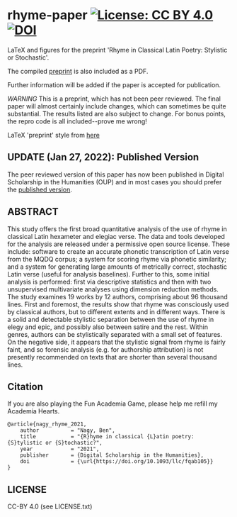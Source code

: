 # rhyme-paper [![License: CC BY 4.0](https://img.shields.io/badge/License-CC%20BY%204.0-lightgrey.svg)](https://creativecommons.org/licenses/by/4.0/)[![DOI](https://zenodo.org/badge/340785559.svg)](https://zenodo.org/badge/latestdoi/340785559)


LaTeX and figures for the preprint 'Rhyme in Classical Latin Poetry: Stylistic or Stochastic'.

The compiled [preprint](rhyme_sos.pdf) is also included as a PDF.

Further information will be added if the paper is accepted for publication.

*WARNING* This is a preprint, which has not been peer reviewed. The final paper will almost certainly include changes, which can sometimes be quite substantial. The results listed are also subject to change. For bonus points, the repro code is all included--prove me wrong!

LaTeX 'preprint' style from [here](https://github.com/brenhinkeller/preprint-template.tex)

## UPDATE (Jan 27, 2022): Published Version

The peer reviewed version of this paper has now been published in Digital Scholarship in the Humanities (OUP) and in most cases you should prefer the [published version](https://doi.org/10.1093/llc/fqab105).

## ABSTRACT

This study offers the first broad quantitative analysis of the use of rhyme in classical Latin hexameter and elegiac verse. The data and tools developed for the analysis are released under a permissive open source license. These include: software to create an accurate phonetic transcription of Latin verse from the MQDQ corpus; a system for scoring rhyme via phonetic similarity; and a system for generating large amounts of metrically correct, stochastic Latin verse (useful for analysis baselines). Further to this, some initial analysis is performed: first via descriptive statistics and then with two unsupervised multivariate analyses using dimension reduction methods. The study examines 19 works by 12 authors, comprising about 96 thousand lines. First and foremost, the results show that rhyme was consciously used by classical authors, but to different extents and in different ways. There is a solid and detectable stylistic separation between the use of rhyme in elegy and epic, and possibly also between satire and the rest. Within genres, authors can be stylistically separated with a small set of features. On the negative side, it appears that the stylistic signal from rhyme is fairly faint, and so forensic analysis (e.g. for authorship attribution) is not presently recommended on texts that are shorter than several thousand lines.

## Citation

If you are also playing the Fun Academia Game, please help me refill my Academia Hearts.

```
@article{nagy_rhyme_2021,
    author          = "Nagy, Ben",
    title           = "{R}hyme in classical {L}atin poetry: {S}tylistic or {S}tochastic?",
    year            = "2021",
    publisher       = {Digital Scholarship in the Humanities},
    doi             = {\url{https://doi.org/10.1093/llc/fqab105}}
}
```

## LICENSE

CC-BY 4.0 (see LICENSE.txt)

